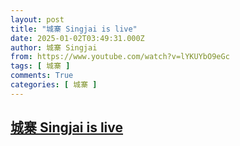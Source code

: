 ```yaml
---
layout: post
title: "城寨 Singjai is live"
date: 2025-01-02T03:49:31.000Z
author: 城寨 Singjai
from: https://www.youtube.com/watch?v=lYKUYbO9eGc
tags: [ 城寨 ]
comments: True
categories: [ 城寨 ]
---
```

<!--1735789771000-->
[城寨 Singjai is live](https://www.youtube.com/watch?v=lYKUYbO9eGc)
------

<div>

</div>

